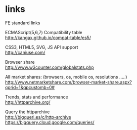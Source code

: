 links
=====

FE standard links

ECMAScript(5,6,7) Compatibility table  
http://kangax.github.io/compat-table/es5/

CSS3, HTML5, SVG, JS API support  
http://caniuse.com/

Browser share  
http://www.w3counter.com/globalstats.php

All market shares: (browsers, os, mobile os, resolutions .....)  
http://www.netmarketshare.com/browser-market-share.aspx?qprid=1&qpcustomb=0#

Trends, stats and performance  
http://httparchive.org/

Query the httparchive  
http://bigqueri.es/c/http-archive  
https://bigquery.cloud.google.com/queries/  

